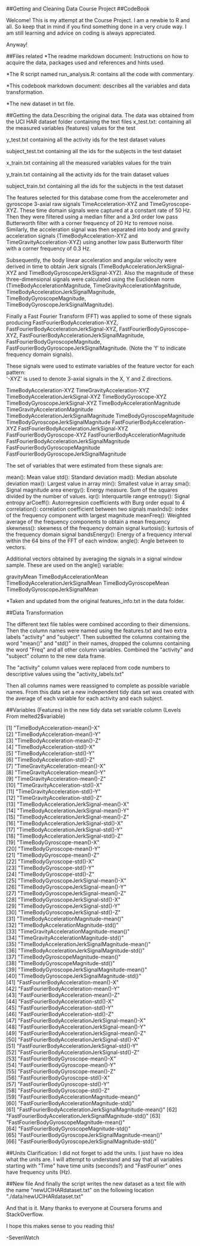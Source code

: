 ##Getting and Cleaning Data Course Project
##CodeBook

Welcome! This is my attempt at the Course Project. I am a newbie to R and all.
So keep that in mind if you find something done in a very crude way. 
I am still learning and advice on coding is always appreciated.

Anyway!


##Files related
*The readme markdown document: Instructions on how to acquire the data, packages used and references and hints used.

*The R script named run_analysis.R: contains all the code with commentary.

*This codebook markdown document: describes all the variables and data transformation.

*The new dataset in txt file.


##Getting the data.Describing the original data.
The data was obtained from the UCI HAR dataset folder containing the text files 
x_test.txt: containing all the measured variables (features) values for the test

y_test.txt containing all the activity ids for the test dataset values

subject_test.txt containing all the ids for the subjects in the test dataset

x_train.txt  containing all the measured variables values for the train

y_train.txt containing all the activity ids for the train dataset values

subject_train.txt  containing all the ids for the subjects in the test dataset

The features selected for this database come from the accelerometer and gyroscope 3-axial raw signals TimeAcceleration-XYZ and TimeGyroscope-XYZ. These time domain signals were captured at a constant rate of 50 Hz. Then they were filtered using a median filter and a 3rd order low pass Butterworth filter with a corner frequency of 20 Hz to remove noise. Similarly, the acceleration signal was then separated into body and gravity acceleration signals (TimeBodyAcceleration-XYZ and TimeGravityAcceleration-XYZ) using another low pass Butterworth filter with a corner frequency of 0.3 Hz. 

Subsequently, the body linear acceleration and angular velocity were derived in time to obtain Jerk signals (TimeBodyAccelerationJerkSignal-XYZ and TimeBodyGyroscopeJerkSignal-XYZ). Also the magnitude of these three-dimensional signals were calculated using the Euclidean norm (TimeBodyAccelerationMagnitude, TimeGravityAccelerationMagnitude, TimeBodyAccelerationJerkSignalMagnitude, TimeBodyGyroscopeMagnitude, TimeBodyGyroscopeJerkSignalMagnitude). 

Finally a Fast Fourier Transform (FFT) was applied to some of these signals producing FastFourierBodyAcceleration-XYZ, FastFourierBodyAccelerationJerkSignal-XYZ, FastFourierBodyGyroscope-XYZ, FastFourierBodyAccelerationJerkSignalMagnitude, FastFourierBodyGyroscopeMagnitude, FastFourierBodyGyroscopeJerkSignalMagnitude. (Note the 'f' to indicate frequency domain signals). 

These signals were used to estimate variables of the feature vector for each pattern:  
'-XYZ' is used to denote 3-axial signals in the X, Y and Z directions.

TimeBodyAcceleration-XYZ
TimeGravityAcceleration-XYZ
TimeBodyAccelerationJerkSignal-XYZ
TimeBodyGyroscope-XYZ
TimeBodyGyroscopeJerkSignal-XYZ
TimeBodyAccelerationMagnitude
TimeGravityAccelerationMagnitude
TimeBodyAccelerationJerkSignalMagnitude
TimeBodyGyroscopeMagnitude
TimeBodyGyroscopeJerkSignalMagnitude
FastFourierBodyAcceleration-XYZ
FastFourierBodyAccelerationJerkSignal-XYZ
FastFourierBodyGyroscope-XYZ
FastFourierBodyAccelerationMagnitude
FastFourierBodyAccelerationJerkSignalMagnitude
FastFourierBodyGyroscopeMagnitude
FastFourierBodyGyroscopeJerkSignalMagnitude

The set of variables that were estimated from these signals are: 

mean(): Mean value
std(): Standard deviation
mad(): Median absolute deviation 
max(): Largest value in array
min(): Smallest value in array
sma(): Signal magnitude area
energy(): Energy measure. Sum of the squares divided by the number of values. 
iqr(): Interquartile range 
entropy(): Signal entropy
arCoeff(): Autorregresion coefficients with Burg order equal to 4
correlation(): correlation coefficient between two signals
maxInds(): index of the frequency component with largest magnitude
meanFreq(): Weighted average of the frequency components to obtain a mean frequency
skewness(): skewness of the frequency domain signal 
kurtosis(): kurtosis of the frequency domain signal 
bandsEnergy(): Energy of a frequency interval within the 64 bins of the FFT of each window.
angle(): Angle between to vectors.

Additional vectors obtained by averaging the signals in a signal window sample. These are used on the angle() variable:

gravityMean
TimeBodyAccelerationMean
TimeBodyAccelerationJerkSignalMean
TimeBodyGyroscopeMean
TimeBodyGyroscopeJerkSignalMean

*Taken and updated from the original features_info.txt in the data folder.

  
##Data Transformation

The different text file tables were combined according to their dimensions. Then the column names were named using the features.txt and two extra labels "activity" and "subject". Then subsetted the columns containing the word "mean()" and "std()" in their names, dropped the columns containing the word "Freq" and all other column variables. Combined the "activity" and "subject" column to the new data frame.

The "activity" column values were replaced from code numbers to descriptive values using the "activity_labels.txt"

Then all columns names were reassigned to complete as possible variable names.
From this data set a new independent tidy data set was created with the average of each variable for each activity and each subject.

##Variables (Features) in the new tidy data set variable column
(Levels From melted2$variable)

 [1] "TimeBodyAcceleration-mean()-X"                        
 [2] "TimeBodyAcceleration-mean()-Y"                        
 [3] "TimeBodyAcceleration-mean()-Z"                        
 [4] "TimeBodyAcceleration-std()-X"                         
 [5] "TimeBodyAcceleration-std()-Y"                         
 [6] "TimeBodyAcceleration-std()-Z"                         
 [7] "TimeGravityAcceleration-mean()-X"                     
 [8] "TimeGravityAcceleration-mean()-Y"                     
 [9] "TimeGravityAcceleration-mean()-Z"                     
[10] "TimeGravityAcceleration-std()-X"                      
[11] "TimeGravityAcceleration-std()-Y"                      
[12] "TimeGravityAcceleration-std()-Z"                      
[13] "TimeBodyAccelerationJerkSignal-mean()-X"              
[14] "TimeBodyAccelerationJerkSignal-mean()-Y"              
[15] "TimeBodyAccelerationJerkSignal-mean()-Z"              
[16] "TimeBodyAccelerationJerkSignal-std()-X"               
[17] "TimeBodyAccelerationJerkSignal-std()-Y"               
[18] "TimeBodyAccelerationJerkSignal-std()-Z"               
[19] "TimeBodyGyroscope-mean()-X"                           
[20] "TimeBodyGyroscope-mean()-Y"                           
[21] "TimeBodyGyroscope-mean()-Z"                           
[22] "TimeBodyGyroscope-std()-X"                            
[23] "TimeBodyGyroscope-std()-Y"                            
[24] "TimeBodyGyroscope-std()-Z"                            
[25] "TimeBodyGyroscopeJerkSignal-mean()-X"                 
[26] "TimeBodyGyroscopeJerkSignal-mean()-Y"                 
[27] "TimeBodyGyroscopeJerkSignal-mean()-Z"                 
[28] "TimeBodyGyroscopeJerkSignal-std()-X"                  
[29] "TimeBodyGyroscopeJerkSignal-std()-Y"                  
[30] "TimeBodyGyroscopeJerkSignal-std()-Z"                  
[31] "TimeBodyAccelerationMagnitude-mean()"                 
[32] "TimeBodyAccelerationMagnitude-std()"                  
[33] "TimeGravityAccelerationMagnitude-mean()"              
[34] "TimeGravityAccelerationMagnitude-std()"               
[35] "TimeBodyAccelerationJerkSignalMagnitude-mean()"       
[36] "TimeBodyAccelerationJerkSignalMagnitude-std()"        
[37] "TimeBodyGyroscopeMagnitude-mean()"                    
[38] "TimeBodyGyroscopeMagnitude-std()"                     
[39] "TimeBodyGyroscopeJerkSignalMagnitude-mean()"          
[40] "TimeBodyGyroscopeJerkSignalMagnitude-std()"           
[41] "FastFourierBodyAcceleration-mean()-X"                 
[42] "FastFourierBodyAcceleration-mean()-Y"                 
[43] "FastFourierBodyAcceleration-mean()-Z"                 
[44] "FastFourierBodyAcceleration-std()-X"                  
[45] "FastFourierBodyAcceleration-std()-Y"                  
[46] "FastFourierBodyAcceleration-std()-Z"                  
[47] "FastFourierBodyAccelerationJerkSignal-mean()-X"       
[48] "FastFourierBodyAccelerationJerkSignal-mean()-Y"       
[49] "FastFourierBodyAccelerationJerkSignal-mean()-Z"       
[50] "FastFourierBodyAccelerationJerkSignal-std()-X"        
[51] "FastFourierBodyAccelerationJerkSignal-std()-Y"        
[52] "FastFourierBodyAccelerationJerkSignal-std()-Z"        
[53] "FastFourierBodyGyroscope-mean()-X"                    
[54] "FastFourierBodyGyroscope-mean()-Y"                    
[55] "FastFourierBodyGyroscope-mean()-Z"                    
[56] "FastFourierBodyGyroscope-std()-X"                     
[57] "FastFourierBodyGyroscope-std()-Y"                     
[58] "FastFourierBodyGyroscope-std()-Z"                     
[59] "FastFourierBodyAccelerationMagnitude-mean()"          
[60] "FastFourierBodyAccelerationMagnitude-std()"           
[61] "FastFourierBodyAccelerationJerkSignalMagnitude-mean()"
[62] "FastFourierBodyAccelerationJerkSignalMagnitude-std()" 
[63] "FastFourierBodyGyroscopeMagnitude-mean()"             
[64] "FastFourierBodyGyroscopeMagnitude-std()"              
[65] "FastFourierBodyGyroscopeJerkSignalMagnitude-mean()"   
[66] "FastFourierBodyGyroscopeJerkSignalMagnitude-std()" 


##Units
Clarification: I did not forget to add the units. I just have no idea what the units are. I will attempt to understand and say that all variables starting with "Time" have time units (seconds?) and "FastFourier" ones have frequency units 
(Hz).

##New file
And finally the script writes the new dataset as a text file with the name "newUCIHARdataset.txt" on the following location "./data/newUCIHARdataset.txt"


And that is it. Many thanks to everyone at Coursera forums and StackOverflow.

I hope this makes sense to you reading this! 


-SevenWatch
